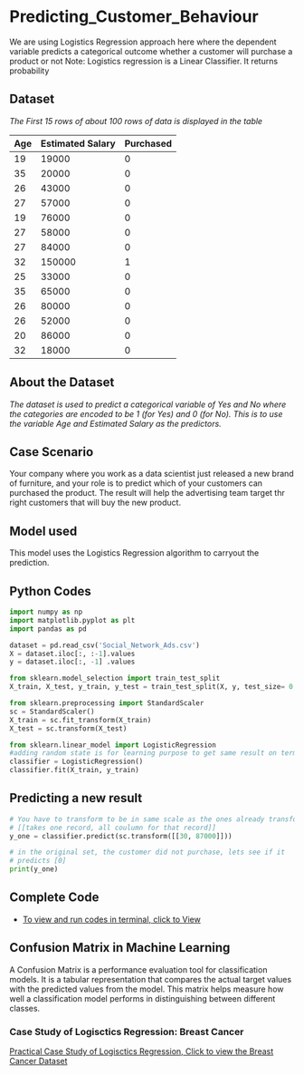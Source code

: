 # Predicting_Customer_Behaviour
We are using Logistics Regression approach here where the dependent variable predicts a categorical outcome whether a customer will purchase a product or not
Note: Logistics regression is a Linear Classifier. It returns probability

## Dataset
_The First 15 rows of about 100 rows of data is displayed in the table_

|Age|	Estimated Salary|	Purchased|
|----|-----------------|---------|
|19|	19000|	0|
|35	|20000	|0|
|26|	43000|	0|
|27	|57000	|0|
|19|	76000|	0|
|27	|58000	|0|
|27|	84000|	0|
|32	|150000	|1|
|25|	33000|	0|
|35	|65000	|0|
|26|	80000|	0|
|26	|52000	|0|
|20|	86000|	0|
|32	|18000	|0|

## About the Dataset
_The dataset is used to predict a categorical variable of Yes and No where the categories are encoded to be 1 (for Yes) and 0 (for No). This is to use the variable Age and Estimated Salary as the predictors._

## Case Scenario
Your company where you work as a data scientist just released a new brand of furniture, and your role is to predict which of your customers can purchased the product. The result will help the advertising team target thr right customers that will buy the new product.

## Model used
This model uses the Logistics Regression algorithm to carryout the prediction.

## Python Codes

```python
import numpy as np
import matplotlib.pyplot as plt
import pandas as pd
```

```python
dataset = pd.read_csv('Social_Network_Ads.csv')
X = dataset.iloc[:, :-1].values
y = dataset.iloc[:, -1] .values
```

```python
from sklearn.model_selection import train_test_split
X_train, X_test, y_train, y_test = train_test_split(X, y, test_size= 0.25, random_state=0)
```

```python
from sklearn.preprocessing import StandardScaler
sc = StandardScaler()
X_train = sc.fit_transform(X_train)
X_test = sc.transform(X_test)
```

```python
from sklearn.linear_model import LogisticRegression
#adding random state is for learning purpose to get same result on terminal
classifier = LogisticRegression()
classifier.fit(X_train, y_train)
```

## Predicting a new result
```python
# You have to transform to be in same scale as the ones already transformed
# [[takes one record, all coulumn for that record]]
y_one = classifier.predict(sc.transform([[30, 87000]]))

# in the original set, the customer did not purchase, lets see if it
# predicts [0]
print(y_one)
```

## Complete Code
+ [To view and run codes in terminal, click to View](https://colab.research.google.com/drive/12sMqLDdWv2mAWSvH_HQXgMfto6W3P4IO#scrollTo=fGpFR5pIET0L)

## Confusion Matrix in Machine Learning
A Confusion Matrix is a performance evaluation tool for classification models. It is a tabular representation that compares the actual target values with the predicted values from the model. This matrix helps measure how well a classification model performs in distinguishing between different classes.

### Case Study of Logisctics Regression: Breast Cancer
[Practical Case Study of Logisctics Regression, Click to view the Breast Cancer Dataset](https://archive.ics.uci.edu/dataset/17/breast+cancer+wisconsin+diagnostic)
